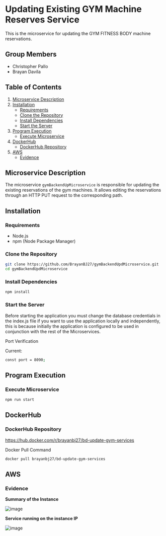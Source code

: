 # Updating Existing GYM Machine Reserves Service

This is the microservice for updating the GYM FITNESS BODY machine reservations.

## Group Members

- Christopher Pallo
- Brayan Davila

## Table of Contents

1. [Microservice Description](#microservice-description)
2. [Installation](#installation)
   - [Requirements](#requirements)
   - [Clone the Repository](#clone-the-repository)
   - [Install Dependencies](#install-dependencies)
   - [Start the Server](#start-the-server)
3. [Program Execution](#program-execution)
   - [Execute Microservice](#execute-microservice)
4. [DockerHub](#dockerhub)
   - [DockerHub Repository](#dockerhub-repository)
5. [AWS](#aws)
   - [Evidence](#evidence-create)


## Microservice Description

The microservice `gymBackendUpMicroservice` is responsible for updating the existing reservations of the gym machines. It allows editing the reservations through an HTTP PUT request to the corresponding path.

## Installation

### Requirements

- Node.js
- npm (Node Package Manager)

### Clone the Repository

```sh
git clone https://github.com/BrayanBJ27/gymBackendUpdMicroservice.git
cd gymBackendUpdMicroservice
```

### Install Dependencies
```sh
npm install
```

### Start the Server
Before starting the application you must change the database credentials in the index.js file if you want to use the application locally and independently, this is because initially the application is configured to be used in conjunction with the rest of the Microservices.

Port Verification

Current:
```sh
const port = 8090;
```

## Program Execution
### Execute Microservice

```sh
npm run start
```

## DockerHub
### DockerHub Repository

https://hub.docker.com/r/brayanbj27/bd-update-gym-services

Docker Pull Command
```sh
docker pull brayanbj27/bd-update-gym-services
```

## AWS
### Evidence
**Summary of the Instance** 

![image](https://github.com/BrayanBJ27/gymBackendUpdMicroservice/assets/87538474/7e000c79-dbf1-4496-87fb-4549992ed49a)

**Service running on the instance IP**

![image](https://github.com/BrayanBJ27/gymBackendUpdMicroservice/assets/87538474/5fc23f56-5bd3-4177-816a-c5f2fcd1c91d)

